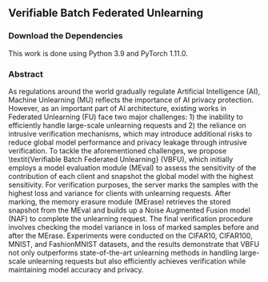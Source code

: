 ## Verifiable Batch Federated Unlearning


### Download the Dependencies

This work is done using Python 3.9 and PyTorch 1.11.0.


### Abstract

As regulations around the world gradually regulate Artificial Intelligence (AI), Machine Unlearning (MU) reflects the importance of AI privacy protection. However, as an important part of AI architecture, existing works in Federated Unlearning (FU) face two major challenges: 1) the inability to efficiently handle large-scale unlearning requests and 2) the reliance on intrusive verification mechanisms, which may introduce additional risks to reduce global model performance and privacy leakage through intrusive verification. To tackle the aforementioned challenges, we propose \textit{Verifiable Batch Federated Unlearning} (VBFU), which initially employs a model evaluation module (MEval) to assess the sensitivity of the contribution of each client and snapshot the global model with the highest sensitivity. For verification purposes, the server marks the samples with the highest loss and variance for clients with unlearning requests. After marking, the memory erasure module (MErase) retrieves the stored snapshot from the MEval and builds up a Noise Augmented Fusion model (NAF) to complete the unlearning request. The final verification procedure involves checking the model variance in loss of marked samples before and after the MErase. Experiments were conducted on the CIFAR10, CIFAR100, MNIST, and FashionMNIST datasets, and the results demonstrate that VBFU not only outperforms state-of-the-art unlearning methods in handling large-scale unlearning requests but also efficiently achieves verification while maintaining model accuracy and privacy.

